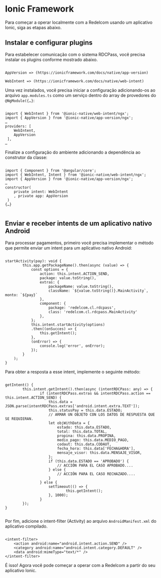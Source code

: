 # Ionic Framework 

Para começar a operar localmente com a Redelcom usando um aplicativo Ionic, siga as etapas abaixo. 

## Instalar e configurar plugins 

Para estabelecer comunicação com o sistema RDCPass, você precisa instalar os plugins conforme mostrado abaixo.

```ionic

AppVersion => (https://ionicframework.com/docs/native/app-version) 

WebIntent => (https://ionicframework.com/docs/native/web-intent)

```


Uma vez instalados, você precisa iniciar a configuração adicionando-os ao arquivo `app.modules.ts` como um serviço dentro do array de provedores do `@NgModule({…}`:

```ionic

import { WebIntent } from '@ionic-native/web-intent/ngx'; 
import { AppVersion } from '@ionic-native/app-version/ngx'; 
… 
providers: [ 
 	WebIntent, 
 	AppVersion 
 ], 
… 

```

Finalize a configuração do ambiente adicionando a dependência ao construtor da classe:

```ionic

import { Component } from '@angular/core'; 
import { WebIntent, Intent } from '@ionic-native/web-intent/ngx'; 
import { AppVersion } from '@ionic-native/app-version/ngx'; 
… 
constructor( 
 	private intent: WebIntent 
 	, private app: AppVersion 
 ) 
{…}
 
```

## Enviar e receber intents de um aplicativo nativo Android 

Para processar pagamentos, primeiro você precisa implementar o método que permite enviar um intent para um aplicativo nativo Android:

```ionic

startActivity(pay): void { 
 		this.app.getPackageName().then(async (value) => {  
			const options = { 
				action: this.intent.ACTION_SEND, 
				package: value.toString(), 
				extras: { 
					packageName: value.toString(), 
					className: `${value.toString()}.MainActivity`,  monto: `${pay}` 
				}, 
				component: { 
					package: 'redelcom.cl.rdcpass', 
					class: 'redelcom.cl.rdcpass.MainActivity' 
 				}, 
 			}; 
 			this.intent.startActivity(options) 
 			.then((onSucces) => { 
 				this.getIntent(); 
 			}, 
 			(onError) => { 
 				console.log('error', onError); 
 			}); 
 		} 
	);  
}

```

Para obter a resposta a esse intent, implemente o seguinte método:

```ionic

getIntent() { 
 		this.intent.getIntent().then(async (intentRDCPass: any) => { 
 				if (intentRDCPass.extras && intentRDCPass.action == this.intent.ACTION_SEND) {  
					this.data = JSON.parse(intentRDCPass.extras['android.intent.extra.TEXT']); 
					this.statusPay = this.data.ESTADO; 
					// ARMAR UN OBJETO CON LOS DATOS DE RESPUESTA QUE SE REQUIERAN.
					let objWithData = { 
						estado: this.data.ESTADO, 
						total: this.data.TOTAL, 
						propina: this.data.PROPINA, 
						medio_pago: this.data.MEDIO_PAGO, 
						codaut: this.data.CODAUT, 
						fecha_hora: this.data['FECHA&HORA'], 
						mensaje_visor: this.data.MENSAJE_VISOR, 
					}; 
					if (this.data.ESTADO == 'APROBADO') { 
						// ACCIÓN PARA EL CASO APROBADO.... 
					} else { 
						// ACCIÓN PARA EL CASO RECHAZADO.... 
					} 
 				} else { 
					setTimeout(() => { 
							this.getIntent(); 
					}, 1000); 
 				} 
		});  
} 


```

Por fim, adicione o intent-filter (Activity) ao arquivo `AndroidManifest.xml` do aplicativo compilado.

```ionic

<intent-filter> 
 	<action android:name="android.intent.action.SEND" /> 
 	<category android:name="android.intent.category.DEFAULT" /> 
 	<data android:mimeType="text/*" /> 
</intent-filter>

```

É isso! Agora você pode começar a operar com a Redelcom a partir do seu aplicativo Ionic. 

